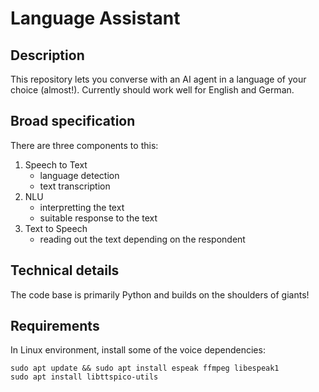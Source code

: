 # Language Assistant

## Description
This repository lets you converse with an AI agent in a language of your choice (almost!). Currently should work well for English and German.

## Broad specification

There are three components to this:
1. Speech to Text
    - language detection
    - text transcription
2. NLU
    - interpretting the text
    - suitable response to the text
3. Text to Speech
    - reading out the text depending on the respondent

## Technical details

The code base is primarily Python and builds on the shoulders of giants!

## Requirements

In Linux environment, install some of the voice dependencies:

```
sudo apt update && sudo apt install espeak ffmpeg libespeak1
sudo apt install libttspico-utils
```